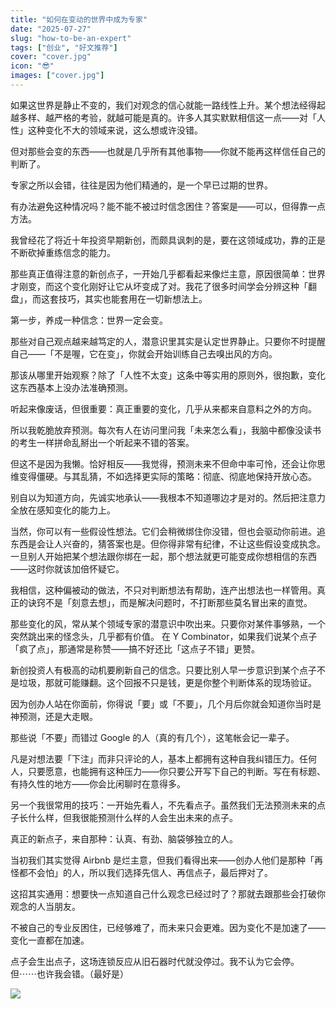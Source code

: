 ```yaml
---
title: "如何在变动的世界中成为专家"
date: "2025-07-27"
slug: "how-to-be-an-expert"
tags: ["创业", "好文推荐"]
cover: "cover.jpg"
icon: "😎"
images: ["cover.jpg"]
---
```

如果这世界是静止不变的，我们对观念的信心就能一路线性上升。某个想法经得起越多样、越严格的考验，就越可能是真的。许多人其实默默相信这一点——对「人性」这种变化不大的领域来说，这么想或许没错。



但对那些会变的东西——也就是几乎所有其他事物——你就不能再这样信任自己的判断了。



专家之所以会错，往往是因为他们精通的，是一个早已过期的世界。



有办法避免这种情况吗？能不能不被过时信念困住？答案是——可以，但得靠一点方法。



我曾经花了将近十年投资早期新创，而颇具讽刺的是，要在这领域成功，靠的正是不断砍掉重练信念的能力。



那些真正值得注意的新创点子，一开始几乎都看起来像烂主意，原因很简单：世界才刚变，而这个变化刚好让它从坏变成了对。我花了很多时间学会分辨这种「翻盘」，而这套技巧，其实也能套用在一切新想法上。



第一步，养成一种信念：世界一定会变。



那些对自己观点越来越笃定的人，潜意识里其实是认定世界静止。只要你不时提醒自己——「不是喔，它在变」，你就会开始训练自己去嗅出风的方向。



那该从哪里开始观察？除了「人性不太变」这条中等实用的原则外，很抱歉，变化这东西基本上没办法准确预测。



听起来像废话，但很重要：真正重要的变化，几乎从来都来自意料之外的方向。



所以我乾脆放弃预测。每次有人在访问里问我「未来怎么看」，我脑中都像没读书的考生一样拼命乱掰出一个听起来不错的答案。



但这不是因为我懒。恰好相反——我觉得，预测未来不但命中率可怜，还会让你思维变得僵硬。与其乱猜，不如选择更实际的策略：彻底、彻底地保持开放心态。



别自以为知道方向，先诚实地承认——我根本不知道哪边才是对的。然后把注意力全放在感知变化的能力上。



当然，你可以有一些假设性想法。它们会稍微绑住你没错，但也会驱动你前进。追东西是会让人兴奋的，猜答案也是。但你得非常有纪律，不让这些假设变成执念。
一旦别人开始把某个想法跟你绑在一起，那个想法就更可能变成你想相信的东西——这时你就该加倍怀疑它。



我相信，这种偏被动的做法，不只对判断想法有帮助，连产出想法也一样管用。真正的诀窍不是「刻意去想」，而是解决问题时，不打断那些莫名冒出来的直觉。



那些变化的风，常从某个领域专家的潜意识中吹出来。只要你对某件事够熟，一个突然跳出来的怪念头，几乎都有价值。
在 Y Combinator，如果我们说某个点子「疯了点」，那通常是称赞——搞不好还比「这点子不错」更赞。



新创投资人有极高的动机要刷新自己的信念。只要比别人早一步意识到某个点子不是垃圾，那就可能赚翻。这个回报不只是钱，更是你整个判断体系的现场验证。



因为创办人站在你面前，你得说「要」或「不要」，几个月后你就会知道你当时是神预测，还是大走眼。



那些说「不要」而错过 Google 的人（真的有几个），这笔帐会记一辈子。



凡是对想法要「下注」而非只评论的人，基本上都拥有这种自我纠错压力。任何人，只要愿意，也能拥有这种压力——你只要公开写下自己的判断。写在有标题、有持久性的地方——你会比闲聊时在意得多。



另一个我很常用的技巧：一开始先看人，不先看点子。虽然我们无法预测未来的点子长什么样，但我很能预测什么样的人会生出未来的点子。



真正的新点子，来自那种：认真、有劲、脑袋够独立的人。



当初我们其实觉得 Airbnb 是烂主意，但我们看得出来——创办人他们是那种「再怪都不会怕」的人，所以我们选择先信人、再信点子，最后押对了。



这招其实通用：想要快一点知道自己什么观念已经过时了？那就去跟那些会打破你观念的人当朋友。



不被自己的专业反困住，已经够难了，而未来只会更难。因为变化不是加速了——变化一直都在加速。



点子会生出点子，这场连锁反应从旧石器时代就没停过。我不认为它会停。
但⋯⋯也许我会错。（最好是）




![](https://prod-files-secure.s3.us-west-2.amazonaws.com/112d0858-5090-4d34-a606-b75eb8d65fd2/46476355-9cf3-4e99-9b7a-3531bc426380/1000202064.png?X-Amz-Algorithm=AWS4-HMAC-SHA256&X-Amz-Content-Sha256=UNSIGNED-PAYLOAD&X-Amz-Credential=ASIAZI2LB466QU7MDCKM%2F20250817%2Fus-west-2%2Fs3%2Faws4_request&X-Amz-Date=20250817T231252Z&X-Amz-Expires=3600&X-Amz-Security-Token=IQoJb3JpZ2luX2VjEE4aCXVzLXdlc3QtMiJGMEQCIHkTyc8rEbKWXaNRQPmwclnwe7HyAnoV6LQqDjXCYekUAiB09y63%2BLVB6Y9hC843Oc5xQLy1eijTigr50mZl3liZeCqIBAiX%2F%2F%2F%2F%2F%2F%2F%2F%2F%2F8BEAAaDDYzNzQyMzE4MzgwNSIM3vJGod%2BuN%2Fc34eMTKtwDPCw4XHb3Wef0he9TmHvqZrhNhq4hNRdTfQuFoWiC%2B29RHuFpf1W7vkBV5M12pg6n45QTcgetn6gzvPJmY%2BNI8b0JpZfYeOWqp4jGLVovSRNoBvJFGs8PRjpI%2FesUvATBQ2%2Bb%2F7Y9mz4r6A2Nxj0%2BCpkq4JU8xwASl8u8Mnxke2oPOp7%2F9SdliSqU%2Bnddl8ZsN4Bnwe7V0olMxLtcR5iG22x%2BdsDvGQRjDxz9rTQUhtM6pr4n2I9fsuegds14qgUaX9lUVwpK9B7FtdbYnR%2By8HW%2FtSOnqkeX7ktQSlMcs3HtDz3iwkClLKj7t%2FV4Zsa4s0hyzuUl9o2u11kvoN8FQPfyZpBmqDJM8yzIN2BLzz7jKEgz8juVb3aV%2FJHz4M3TexpFhiDmQIoGAlSuC4xNoTtVYA7R1P1D%2BYPPJi6RFMDpOCTvfl1oKEmHRU0aY2AZbP4iYLoTVUSdyd1PTOXpMQRmoe1K08qA7Q2UaFbpFtFSdW65Z4e%2FsAJSD7iPU7z0ts0RVHkHboOMEodhMky%2FNi9t1CotK%2BDxyC%2BVrLIEtLaV0vUfW6DlHulE7eTDkWVcj%2BQmUSbUDt%2BuCb0qZfUHSzf72geMp6hhFKXPsS6k8ikgmA1kCrE%2FqxXWXx8wzaaJxQY6pgGSFOX5%2BOMgY4viwJzuMtrXezzsdEcAzAk5WrsFdSI7HnJGw0z7IJIqdxBLAapMxTmx0cIWxSY01leHRi0eKseORYEzaf90osp%2F%2B7ENx0h3w7hZ1sE%2FYZVrZvHk%2FwH0emSlh2ZsTXeFpRpcCHZfzlglbm%2BtlVvpxqOGEGj13IUWhhIEPJBvDGMgQcxLPE1iB3H5lq2SZueFI0coEmAWHMhoZiycXUfj&X-Amz-Signature=e4b7ae306aa7fec3fac74b3395a52c5a02d777f2742f3b7f1242b2af5b0b89f4&X-Amz-SignedHeaders=host&x-amz-checksum-mode=ENABLED&x-id=GetObject)

